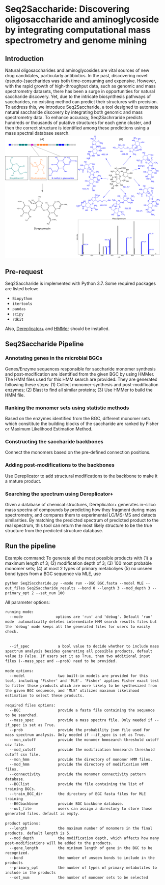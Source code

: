 # Seq2Saccharide: Discovering oligosaccharide and aminoglycoside by integrating computational mass spectrometry and genome mining

## Introduction

Natural oligosaccharides and aminoglycosides are vital sources of new drug candidates, particularly antibiotics. In the past, discovering novel (pseudo-)saccharides was both time-consuming and expensive. However, with the rapid growth of high-throughput data, such as genomic and mass spectrometry datasets, there has been a surge in opportunities for natural saccharide discovery. Yet, due to the intricate biosynthesis pathways of saccharides, no existing method can predict their structures with precision. To address this, we introduce Seq2Saccharide, a tool designed to automate natural saccharide discovery by integrating both genomic and mass spectrometry data. To enhance accuracy, Seq2Sachrraride predicts hundreds or thousands of putative structures for each gene cluster, and then the correct structure is identified among these predictions using a mass spectral database search.
![Screenshot](figure/strepomycin.png)

## Pre-request
Seq2Saccharide is implemented with Python 3.7.
Some required packages are listed below:
* `Biopython`
* `itertools`
* `pandas`
* `scipy`
* `rdkit`

Also, [Dereplicator+](https://cab.spbu.ru/software/dereplicator-plus/) and [HMMer](http://hmmer.org/) should be installed.

## Seq2Saccharide Pipeline
### Annotating genes in the microbial BGCs
Genes/Enzyme sequences responsible for saccharide monomer synthesis and post-modification are identified from the given BGC by using HMMer. The HMM files used for this HMM search are provided. They are generated following these steps: (1) Collect monomer-synthesis and post-modification enzymes; (2) Blast to find all similar proteins; (3) Use HMMer to build the HMM file.

### Ranking the monomer sets using statistic methods
Based on the enzymes identified from the BGC, different monomer sets which consititute the building blocks of the saccharide are ranked by Fisher or Maximum Likelihood Estimation Method.

### Constructing the saccharide backbones
Connect the monomers based on the pre-defined connection positions.

### Adding post-modifications to the backbones
Use Dereplicator to add structural modifications to the backbone to make it a mature product.

### Searching the spectrum using Dereplicator+
Given a database of chemical structures, Dereplicator+ generates in-silico mass spectra of compounds by predicting how they fragment during mass spectrometry, and compares them to experimental LC/MS-MS and detects similarities. By matching the predicted spectrum of predicted product to the real spectrum, this tool can return the most likely structure to be the true structure from the predicted structure database.

## Run the pipeline
Example command:
To generate all the most possible products with (1) a maximum length of 3; (2) modification depth of 3; (3) 100 most probable monomer sets; (4) at most 2 types of primary metaboliyes (5) no unseen bond types from a BGC sequence via MLE, use
```
python Seq2Saccharide.py --mode run --BGC BGC.fasta --model MLE --out_files Seq2Saccharide_results --bond 0 --length 3 --mod_depth 3 --primary_opt 2 --set_num 100
``` 

All parameter options:
```
running mode: 
  --mode               options are 'run' and 'debug'. Default 'run' mode  automatically deletes intermediate HMM search results files but the 'debug' mode keeps all the generated files for users to easily check.
                        
 
  --if_spec             a bool value to decide whether to include mass spectrum analysis besides generating all possible products, default value is False. If users set it as True, then two additional input files (--mass_spec and --prob) need to be provided.

mode options:
  --model               two built-in models are provided for this tool, including 'Fisher' and 'MLE'. 'Fisher' applies Fisher exact test to filter those products which are more likely to be synthesized from the given BGC sequence, and 'MLE' utilizes maximum likelihood estimation to select these products.

required files options:
  --BGC                 provide a fasta file containing the sequence to be searched.
  --mass_spec           provide a mass spectra file. Only needed if --if_spec is set as True.
  --prob                provide the probability json file used for mass spectrum analysis. Only needed if --if_spec is set as True.
  --mon_cutoff          provide the monomer hmmsearch threshold cutoff csv file.
  --mod_cutoff          provide the modification hmmsearch threshold cutoff csv file.
  --mon_hmm             provide the directory of monomer HMM files.
  --mod_hmm             provide the directory of modification HMM files.
  --connectivity        provide the monomer connectivity pattern database.
  --BGClist             provide the file containing the list of training BGCs.
  --train_BGC_dir       the directory of BGC fasta files for MLE training
  --BGCbackbone         provide BGC backbone database.
  --out_file            users can assign a directory to store those generated files. default is empty.

product options:
  --length              the maximum number of monomers in the final products. default length is 5.
  --mod_depth           the modification depth, which affects how many post-modifications will be added to the products.
  --gene_length         the minimum length of gene in the BGC to be recognized.   
  --bond                the number of unseen bonds to include in the products
  --primary_opt         the number of types of primary metabolites to include in the products
  --set_num             the number of monomer sets to be selected


